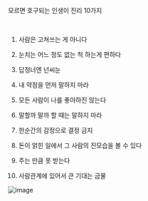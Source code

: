모르면 호구되는 인생이 진리 10가지

​

1. 사람은 고쳐쓰는 게 아니다

2. 눈치는 어느 정도 없는 척 하는게 편하다

3. 답정너엔 넌씨눈

4. 내 약점을 먼저 말하지 마라

5. 모든 사람이 나를 좋아하진 않는다

6. 말할까 말까 할 때는 말하지 마라

7. 한순간의 감정으로 결정 금지

8. 돈이 얽힌 일에서 그 사람의 진모습을 볼 수 있다

9. 주는 만큼 못 받는다

10. 사람관계에 있어서 큰 기대는 금물

![image](https://github.com/user-attachments/assets/3193394e-81bb-4f3c-9e9a-69a4a58359ff)
